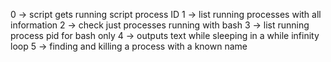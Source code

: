 0 -> script gets running script process ID 
1 -> list running processes with all information
2 -> check just processes running with bash
3 -> list running process pid for bash only
4 -> outputs text while sleeping in a while infinity loop
5 -> finding and killing a process with a known name
